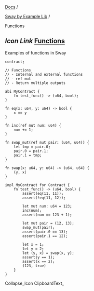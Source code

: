 [Docs](https://docs.fuel.network/) /

[Sway by Example Lib](https://docs.fuel.network/docs/sway-by-example-lib/) /

Functions

## _Icon Link_ [Functions](https://docs.fuel.network/docs/sway-by-example-lib/functions/\#functions)

Examples of functions in Sway

```fuel_Box fuel_Box-idXKMmm-css
contract;

// Functions
// - Internal and external functions
// - ref mut
// - Return multiple outputs

abi MyContract {
    fn test_func() -> (u64, bool);
}

fn eq(x: u64, y: u64) -> bool {
    x == y
}

fn inc(ref mut num: u64) {
    num += 1;
}

fn swap_mut(ref mut pair: (u64, u64)) {
    let tmp = pair.0;
    pair.0 = pair.1;
    pair.1 = tmp;
}

fn swap(x: u64, y: u64) -> (u64, u64) {
    (y, x)
}

impl MyContract for Contract {
    fn test_func() -> (u64, bool) {
        assert(eq(11, 11));
        assert(!eq(11, 12));

        let mut num: u64 = 123;
        inc(num);
        assert(num == 123 + 1);

        let mut pair = (12, 13);
        swap_mut(pair);
        assert(pair.0 == 13);
        assert(pair.1 == 12);

        let x = 1;
        let y = 2;
        let (y, x) = swap(x, y);
        assert(y == 1);
        assert(x == 2);
        (123, true)
    }
}

```

Collapse_Icon ClipboardText_